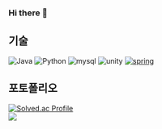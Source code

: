 ### Hi there 👋
## 기술
![Java](https://img.shields.io/badge/Java-007396.svg?&style=for-the-badge&logo=Java&logoColor=white)
![Python](https://img.shields.io/badge/Python-3776AB.svg?&style=for-the-badge&logo=Python&logoColor=white)
![mysql](https://img.shields.io/badge/mysql-4479A1.svg?&style=for-the-badge&logo=mysql&logoColor=white)
![unity](https://img.shields.io/badge/unity-FFFFFF.svg?&style=for-the-badge&logo=unity&logoColor=black)
<a href = "https://www.youtube.com/">
![spring](https://img.shields.io/badge/spring-6DB33F.svg?&style=for-the-badge&logo=spring&logoColor=white)
 </a>
## 포토폴리오
[![Solved.ac Profile](http://mazassumnida.wtf/api/v2/generate_badge?boj=creeper0809)](https://solved.ac/creeper0809/)<br>
<img src="https://github-readme-stats.vercel.app/api/top-langs/?username=Creeper0809&layout=compact"><br><br>
